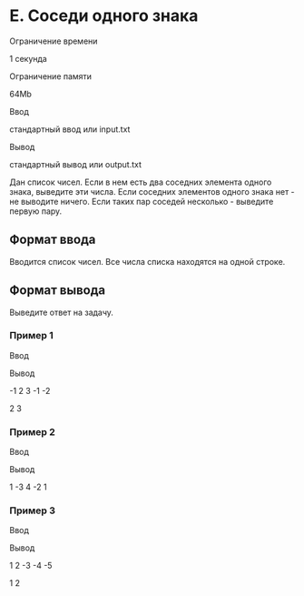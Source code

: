 E. Соседи одного знака
======================

Ограничение времени

1 секунда

Ограничение памяти

64Mb

Ввод

стандартный ввод или input.txt

Вывод

стандартный вывод или output.txt

Дан список чисел. Если в нем есть два соседних элемента одного знака, выведите эти числа. Если соседних элементов одного знака нет - не выводите ничего. Если таких пар соседей несколько - выведите первую пару.

Формат ввода
------------

Вводится список чисел. Все числа списка находятся на одной строке.

Формат вывода
-------------

Выведите ответ на задачу.

### Пример 1

Ввод

Вывод

\-1 2 3 -1 -2

2 3

### Пример 2

Ввод

Вывод

1 -3 4 -2 1

### Пример 3

Ввод

Вывод

1 2 -3 -4 -5

1 2